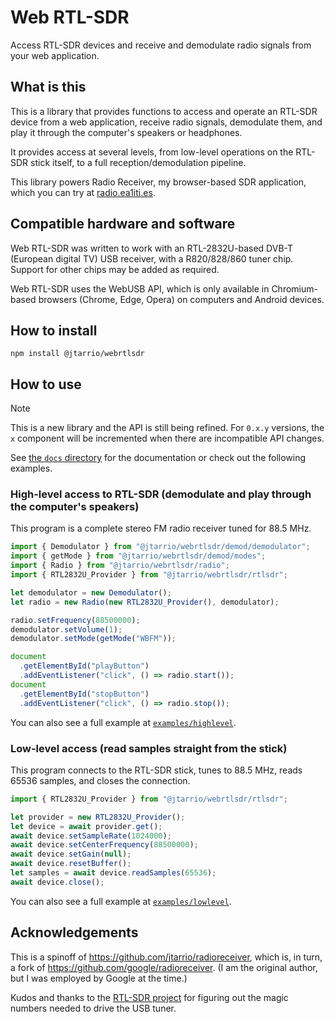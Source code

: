 # Web RTL-SDR

Access RTL-SDR devices and receive and demodulate radio signals from your web application.

## What is this

This is a library that provides functions to access and operate an RTL-SDR device from a web application, receive radio signals, demodulate them, and play it through the computer's speakers or headphones.

It provides access at several levels, from low-level operations on the RTL-SDR stick itself, to a full reception/demodulation pipeline.

This library powers Radio Receiver, my browser-based SDR application, which you can try at [radio.ea1iti.es](https://radio.ea1iti.es).

## Compatible hardware and software

Web RTL-SDR was written to work with an RTL-2832U-based DVB-T (European digital TV) USB receiver, with a R820/828/860 tuner chip. Support for other chips may be added as required.

Web RTL-SDR uses the WebUSB API, which is only available in Chromium-based browsers (Chrome, Edge, Opera) on computers and Android devices.

## How to install

```shell
npm install @jtarrio/webrtlsdr
```

## How to use

> [!NOTE]
> This is a new library and the API is still being refined. For `0.x.y` versions, the `x` component will be incremented when there are incompatible API changes.

See [the `docs` directory](docs/README.md) for the documentation or check out the following examples.

### High-level access to RTL-SDR (demodulate and play through the computer's speakers)

This program is a complete stereo FM radio receiver tuned for 88.5 MHz.

```typescript
import { Demodulator } from "@jtarrio/webrtlsdr/demod/demodulator";
import { getMode } from "@jtarrio/webrtlsdr/demod/modes";
import { Radio } from "@jtarrio/webrtlsdr/radio";
import { RTL2832U_Provider } from "@jtarrio/webrtlsdr/rtlsdr";

let demodulator = new Demodulator();
let radio = new Radio(new RTL2832U_Provider(), demodulator);

radio.setFrequency(88500000);
demodulator.setVolume(1);
demodulator.setMode(getMode("WBFM"));

document
  .getElementById("playButton")
  .addEventListener("click", () => radio.start());
document
  .getElementById("stopButton")
  .addEventListener("click", () => radio.stop());
```

You can also see a full example at [`examples/highlevel`](examples/highlevel/script.js).

### Low-level access (read samples straight from the stick)

This program connects to the RTL-SDR stick, tunes to 88.5 MHz, reads 65536 samples, and closes the connection.

```typescript
import { RTL2832U_Provider } from "@jtarrio/webrtlsdr/rtlsdr";

let provider = new RTL2832U_Provider();
let device = await provider.get();
await device.setSampleRate(1024000);
await device.setCenterFrequency(88500000);
await device.setGain(null);
await device.resetBuffer();
let samples = await device.readSamples(65536);
await device.close();
```

You can also see a full example at [`examples/lowlevel`](examples/lowlevel/script.js).

## Acknowledgements

This is a spinoff of https://github.com/jtarrio/radioreceiver, which is, in turn, a fork of https://github.com/google/radioreceiver. (I am the original author, but I was employed by Google at the time.)

Kudos and thanks to the [RTL-SDR project](http://sdr.osmocom.org/trac/wiki/rtl-sdr) for figuring out the magic numbers needed to drive the USB tuner.
